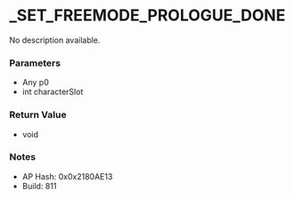 # _SET_FREEMODE_PROLOGUE_DONE

No description available.

### Parameters
* Any p0
* int characterSlot

### Return Value
* void

### Notes
* AP Hash: 0x0x2180AE13
* Build: 811

